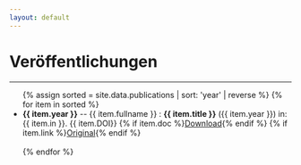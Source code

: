 ```yaml
---
layout: default
---
```


# Veröffentlichungen

---

<ul>
    {% assign sorted = site.data.publications | sort: 'year' | reverse %}
    {% for item in sorted %}
    <li>
        <strong>{{ item.year }}</strong> -- {{ item.fullname }} : <strong>{{ item.title }}</strong> ({{ item.year }}) in: {{ item.in }}. {{ item.DOI}} {% if item.doc %}<a href="{{ site.baseurl }}/download/{{ item.doc }}">Download</a>{% endif %} {% if item.link %}<a href="{{ item.link }}">Original</a>{% endif %}
    </li>
    <br>
    {% endfor %}
</ul>